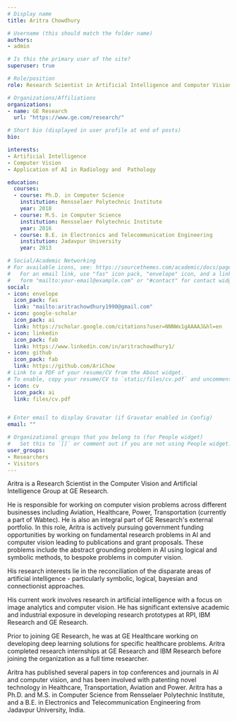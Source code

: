 ```yaml
---
# Display name
title: Aritra Chowdhury

# Username (this should match the folder name)
authors:
- admin

# Is this the primary user of the site?
superuser: true

# Role/position
role: Research Scientist in Artificial Intelligence and Computer Vision

# Organizations/Affiliations
organizations:
- name: GE Research
  url: "https://www.ge.com/research/"

# Short bio (displayed in user profile at end of posts)
bio: 

interests:
- Artificial Intelligence
- Computer Vision
- Application of AI in Radiology and  Pathology

education:
  courses:
  - course: Ph.D. in Computer Science
    institution: Rensselaer Polytechnic Institute
    year: 2018
  - course: M.S. in Computer Science
    institution: Rensselaer Polytechnic Institute
    year: 2016
  - course: B.E. in Electronics and Telecommunication Engineering
    institution: Jadavpur University
    year: 2013

# Social/Academic Networking
# For available icons, see: https://sourcethemes.com/academic/docs/page-builder/#icons
#   For an email link, use "fas" icon pack, "envelope" icon, and a link in the
#   form "mailto:your-email@example.com" or "#contact" for contact widget.
social:
- icon: envelope
  icon_pack: fas
  link: "mailto:aritrachowdhury1990@gmail.com"
- icon: google-scholar
  icon_pack: ai
  link: https://scholar.google.com/citations?user=NNNWx1gAAAAJ&hl=en
- icon: linkedin
  icon_pack: fab
  link: https://www.linkedin.com/in/aritrachowdhury1/
- icon: github
  icon_pack: fab
  link: https://github.com/AriChow
# Link to a PDF of your resume/CV from the About widget.
# To enable, copy your resume/CV to `static/files/cv.pdf` and uncomment the lines below.
- icon: cv
  icon_pack: ai
  link: files/cv.pdf


# Enter email to display Gravatar (if Gravatar enabled in Config)
email: ""

# Organizational groups that you belong to (for People widget)
#   Set this to `[]` or comment out if you are not using People widget.
user_groups:
- Researchers
- Visitors
---
```

Aritra is a Research Scientist in the Computer Vision and Artificial Intelligence Group at GE Research.

He is responsible for working on computer vision problems across different businesses including Aviation, Healthcare, Power, Transportation (currently a part of Wabtec). He is also an integral part of GE Research's external portfolio. In this role, Aritra is actively pursuing government funding opportunities by working on fundamental research problems in AI and computer vision leading to publications and grant proposals. These problems include the abstract grounding problem in AI using logical and symbolic methods, to bespoke problems in computer vision.

His research interests lie in the reconciliation of the disparate areas of artificial intelligence - particularly symbolic, logical, bayesian and connectionist approaches.

His current work involves research in artificial intelligence with a focus on image analytics and computer vision. He has significant extensive academic and industrial exposure in developing research prototypes at RPI, IBM Research and GE Research.

Prior to joining GE Research, he was at GE Healthcare working on developing deep learning solutions for specific healthcare problems. Aritra completed research internships at GE Research and IBM Research before joining the organization as a full time researcher.

Aritra has published several papers in top conferences and journals in AI and computer vision, and has been involved with patenting novel technology in Healthcare, Transportation, Aviation and Power. Aritra has a Ph.D. and M.S. in Computer Science from Rensselaer Polytechnic Institute, and a B.E. in Electronics and Telecommunication Engineering from Jadavpur University, India.


